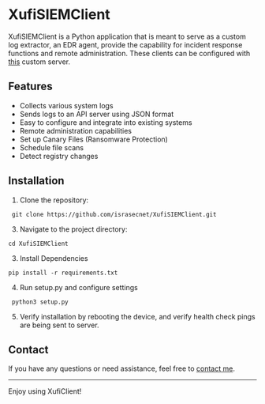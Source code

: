 # XufiSIEMClient

XufiSIEMClient is a Python application that is meant to serve as a custom log extractor, an EDR agent, provide the capability for incident response functions and remote administration. These clients can be configured with [this](https://github.com/israsecnet/CRMSIEMSERVER) custom server.

## Features

- Collects various system logs
- Sends logs to an API server using JSON format
- Easy to configure and integrate into existing systems
- Remote administration capabilities
- Set up Canary Files (Ransomware Protection)
- Schedule file scans
- Detect registry changes

## Installation

1. Clone the repository:
  ```
   git clone https://github.com/israsecnet/XufiSIEMClient.git
  ```
3. Navigate to the project directory:
  ```
  cd XufiSIEMClient
  ```
3. Install Dependencies
  ```
  pip install -r requirements.txt 
  ``` 
4. Run setup.py and configure settings
  ```
   python3 setup.py
  ```
5. Verify installation by rebooting the device, and verify health check pings are being sent to server.

## Contact

If you have any questions or need assistance, feel free to [contact me](mailto:raizn@proton.me).

---

Enjoy using XufiClient!
